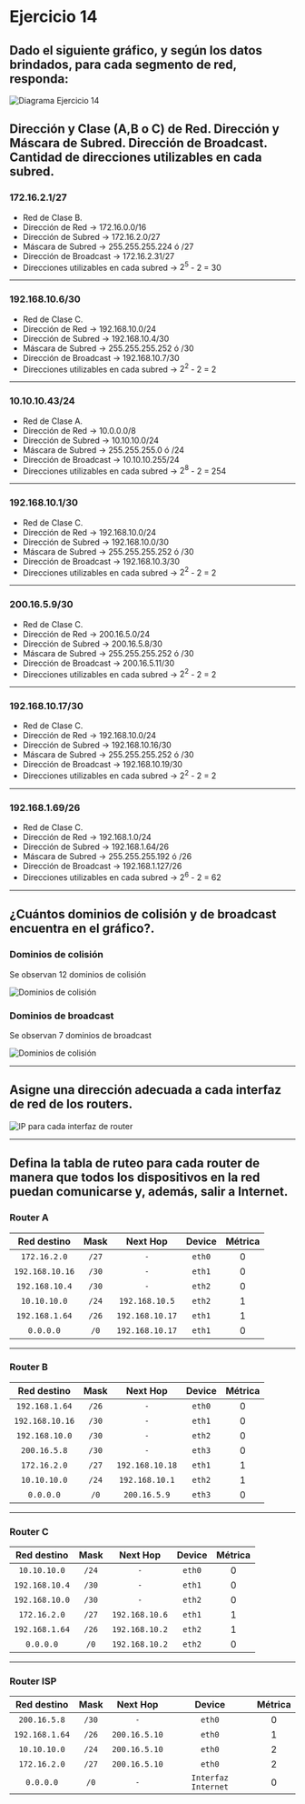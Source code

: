 # Ejercicio 14

## Dado el siguiente gráfico, y según los datos brindados, para cada segmento de red, responda:

![Diagrama Ejercicio 14](../Recursos-practica2/Ejercicio14-Diagrama.png)

## Dirección y Clase (A,B o C) de Red. Dirección y Máscara de Subred. Dirección de Broadcast. Cantidad de direcciones utilizables en cada subred.

### 172.16.2.1/27

- Red de Clase B.
- Dirección de Red -> 172.16.0.0/16
- Dirección de Subred -> 172.16.2.0/27
- Máscara de Subred -> 255.255.255.224 ó /27
- Dirección de Broadcast -> 172.16.2.31/27
- Direcciones utilizables en cada subred -> $2^{5}$ - 2 = 30

---

### 192.168.10.6/30

- Red de Clase C.
- Dirección de Red -> 192.168.10.0/24
- Dirección de Subred -> 192.168.10.4/30
- Máscara de Subred -> 255.255.255.252 ó /30
- Dirección de Broadcast -> 192.168.10.7/30
- Direcciones utilizables en cada subred -> $2^{2}$ - 2 = 2

---

### 10.10.10.43/24

- Red de Clase A.
- Dirección de Red -> 10.0.0.0/8
- Dirección de Subred -> 10.10.10.0/24
- Máscara de Subred -> 255.255.255.0 ó /24
- Dirección de Broadcast -> 10.10.10.255/24
- Direcciones utilizables en cada subred -> $2^{8}$ - 2 = 254

---

### 192.168.10.1/30

- Red de Clase C.
- Dirección de Red -> 192.168.10.0/24 
- Dirección de Subred -> 192.168.10.0/30
- Máscara de Subred -> 255.255.255.252 ó /30
- Dirección de Broadcast -> 192.168.10.3/30
- Direcciones utilizables en cada subred -> $2^{2}$ - 2 = 2

---

### 200.16.5.9/30

- Red de Clase C.
- Dirección de Red -> 200.16.5.0/24
- Dirección de Subred -> 200.16.5.8/30
- Máscara de Subred -> 255.255.255.252 ó /30
- Dirección de Broadcast -> 200.16.5.11/30
- Direcciones utilizables en cada subred -> $2^{2}$ - 2 = 2

---

### 192.168.10.17/30

- Red de Clase C.
- Dirección de Red -> 192.168.10.0/24
- Dirección de Subred -> 192.168.10.16/30
- Máscara de Subred -> 255.255.255.252 ó /30
- Dirección de Broadcast -> 192.168.10.19/30
- Direcciones utilizables en cada subred -> $2^{2}$ - 2 = 2

---

### 192.168.1.69/26

- Red de Clase C.
- Dirección de Red -> 192.168.1.0/24
- Dirección de Subred -> 192.168.1.64/26
- Máscara de Subred -> 255.255.255.192 ó /26
- Dirección de Broadcast -> 192.168.1.127/26
- Direcciones utilizables en cada subred -> $2^{6}$ - 2 = 62

---

## ¿Cuántos dominios de colisión y de broadcast encuentra en el gráfico?.

### Dominios de colisión 

Se observan 12 dominios de colisión

![Dominios de colisión](../Recursos-practica2/Ejercicio14-Dominios-Colision.png)

### Dominios de broadcast

Se observan 7 dominios de broadcast

![Dominios de colisión](../Recursos-practica2/Ejercicio14-Dominios-Broadcast.png)

---

## Asigne una dirección adecuada a cada interfaz de red de los routers.

![IP para cada interfaz de router](../Recursos-practica2/Ejercicio14-Asignando-IP.png)

---

## Defina la tabla de ruteo para cada router de manera que todos los dispositivos en la red puedan comunicarse y, además, salir a Internet.

### Router A

| **Red destino** | **Mask**|   **Next Hop**  |**Device**| **Métrica** |
|:--------------: | :-----: | :-------------: | :------: |  :-------:  |
|    `172.16.2.0` |  `/27`  |       `-`       |  `eth0`  |      0      |
| `192.168.10.16` |  `/30`  |       `-`       |  `eth1`  |      0      |
|  `192.168.10.4` |  `/30`  |       `-`       |  `eth2`  |      0      |
|    `10.10.10.0` |  `/24`  |  `192.168.10.5` |  `eth2`  |      1      |
|  `192.168.1.64` |  `/26`  | `192.168.10.17` |  `eth1`  |      1      |
|     `0.0.0.0`   |   `/0`  | `192.168.10.17` |  `eth1`  |      0      |

---

### Router B

| **Red destino** | **Mask**|   **Next Hop**  |**Device**| **Métrica** |
|:--------------: | :-----: | :-------------: | :------: |  :-------:  |
|    `192.168.1.64` |  `/26`  |       `-`       |  `eth0`  |      0      |
| `192.168.10.16` |  `/30`  |       `-`       |  `eth1`  |      0      |
|  `192.168.10.0` |  `/30`  |       `-`       |  `eth2`  |      0      |
|    `200.16.5.8` |  `/30`  |       `-`       |  `eth3`  |      0      |
|  `172.16.2.0` |  `/27`  | `192.168.10.18` |  `eth1`  |      1      |
|  `10.10.10.0` |   `/24`  | `192.168.10.1` | `eth2`  |      1      |
|  `0.0.0.0` |   `/0`  | `200.16.5.9` | `eth3`  |      0      |

---

### Router C

| **Red destino** | **Mask**|   **Next Hop**  |**Device**| **Métrica** |
|:--------------: | :-----: | :-------------: | :------: |  :-------:  |
|    `10.10.10.0` |  `/24`  |       `-`       |  `eth0`  |      0      |
| `192.168.10.4` |  `/30`  |       `-`       |  `eth1`  |      0      |
|  `192.168.10.0` |  `/30`  |       `-`       |  `eth2`  |      0      |
|    `172.16.2.0` |  `/27`  |   `192.168.10.6`   |  `eth1`  |      1      |
|  `192.168.1.64` |  `/26`  | `192.168.10.2` |  `eth2`  |      1      |
|  `0.0.0.0` |   `/0`  | `192.168.10.2` | `eth2`  |      0      |

---

### Router ISP

| **Red destino** | **Mask**|   **Next Hop**  |**Device**| **Métrica** |
|:--------------: | :-----: | :-------------: | :------: |  :-------:  |
|    `200.16.5.8` |  `/30`  |       `-`       |  `eth0`  |      0      |
| `192.168.1.64` |  `/26`  |       `200.16.5.10`       |  `eth0`  |      1      |
|  `10.10.10.0` |  `/24`  |       `200.16.5.10`       |  `eth0`  |      2      |
|    `172.16.2.0` |  `/27`  |   `200.16.5.10`   |  `eth0`  |      2      |
|  `0.0.0.0` |   `/0`  | `-` | `Interfaz Internet`  |      0      |